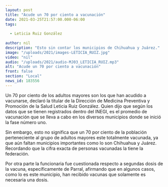 ```yaml
---
layout: post
title: "Acude un 70 por ciento a vacunación"
date: 2021-03-25T21:57:00.000-06:00
tags:
  
  - Leticia Ruiz González
  
author: nil
description: "Esto sin contar los municipios de Chihuahua y Juárez."
image: "/uploads/2021/images-LETICIA_RUIZ.jpg"
video: "nil"
audio: "/uploads/2021/audio-MJ03_LETICIA_RUIZ.mp3"
alt: "Acude un 70 por ciento a vacunación"
front: false
section: "Local"
news_id: 183556
---
```


Un 70 por ciento de los adultos mayores son los que han acudido a vacunarse, declaró la titular de la Dirección de Medicina Preventiva y Promoción de la Salud Leticia Ruiz González. Quien dijo que según los datos que se tienen registrados dentro del INEGI, es el promedio de vacunación que se lleva a cabo en los diversos municipios donde se inició la fase número uno.

Sin embargo, esto no significa que un 70 por ciento de la población perteneciente al grupo de adultos mayores este totalmente vacunada, ya que aún faltan municipios importantes como lo son Chihuahua y Juárez. Recordando que la cifra exacta de personas vacunadas la tiene la federación.

Por otra parte la funcionaria fue cuestionada respecto a segundas dosis de la vacuna, específicamente de Parral, afirmando que en algunos casos, como lo es este municipio, han recibido vacunas que solamente es necesaria una dosis.
